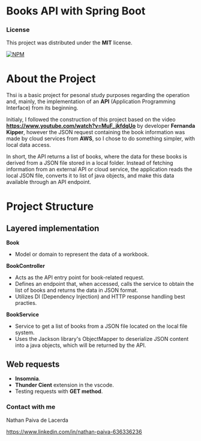# Books API with Spring Boot 

### License

This project was distributed under the **MIT** license.

[![NPM](https://img.shields.io/npm/l/react)](https://github.com/nathan00pdl/Projeto2_Java_Spring/blob/main/LICENSE) 

# About the Project
Thsi is a basic project for pesonal study purposes regarding the operation and, mainly, the implementation of an **API** (Application Programming Interface) from its beginning.

Initialy, I followed the construction of this project based on the video **https://www.youtube.com/watch?v=MuF_jkfdqUo** by developer **Fernanda Kipper**, however the JSON request containing the book information was made by cloud services from **AWS**, so I chose to do something simpler, with local data access.

In short, the API returns a list of books, where the data for these books is derived from a JSON file stored in a local folder. Instead of fetching information from an external API or cloud service, the application reads the local JSON file, converts it to list of java objects, and make this data available through an API endpoint.

# Project Structure

## Layered implementation
**Book**
- Model or domain to represent the data of a workbook.

**BookController**
- Acts as the API entry point for book-related request.
- Defines an endpoint that, when accessed, calls the service to obtain the list of books and returns the data in JSON format.
- Utilizes DI (Dependency Injection) and HTTP response handling best practies.

**BookService**
- Service to get a list of books from a JSON file located on the local file system.  
- Uses the Jackson library's ObjectMapper to deserialize JSON content into a java objects, which will be returned by the API. 
  

## Web requests
- **Insomnia**.
- **Thunder Cient** extension in the vscode.
- Testing requests with **GET method**.


### Contact with me

Nathan Paiva de Lacerda

https://www.linkedin.com/in/nathan-paiva-636336236


